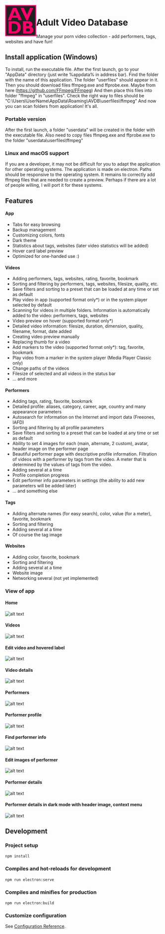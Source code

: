 <img align="left" width="100" height="100" src="./public/icons/icon.png">

# Adult Video Database
Manage your porn video collection - add performers, tags, websites and have fun!

## Install application (Windows)
To install, run the executable file. After the first launch, go to your "AppData" directory (just write %appdata% in address bar).
Find the folder with the name of this application. The folder "userfiles" should appear in it.
Then you should download files ffmpeg.exe and ffprobe.exe. Maybe from here (https://github.com/FFmpeg/FFmpeg)
And then place this files into folder "ffmpeg" in "userfiles". 
Check the right way to files should be "C:\Users\UserName\AppData\Roaming\AVDB\userfiles\ffmpeg\"
And now you can scan folders from application! It's all.

### Portable version
After the first launch, a folder "userdata" will be created in the folder with the executable file. Also need to copy files ffmpeg.exe and ffprobe.exe to the folder "userdata\userfiles\ffmpeg\"

### Linux and macOS support
If you are a developer, it may not be difficult for you to adapt the application for other operating systems. 
The application is made on electron. Paths should be responsive to the operating system. It remains to correctly add ffmpeg files that are needed to create a preview. 
Perhaps if there are a lot of people willing, I will port it for these systems.

## Features

#### App
- Tabs for easy browsing
- Backup management
- Customizing colors, fonts
- Dark theme
- Statistics about tags, websites (later video statistics will be added)
- Hover card label preview
- Optimized for one-handed use :)

#### Videos
- Adding performers, tags, websites, rating, favorite, bookmark
- Sorting and filtering by performers, tags, websites, filesize, quality, etc.
- Save filters and sorting to a preset that can be loaded at any time or set as default
- Play video in app (supported format only*) or in the system player selected by default
- Scanning for videos in multiple folders. Information is automatically added to the video: performers, tags, websites
- Video preview on hover (supported format only*)
- Detailed video information: filesize, duration, dimension, quality, filename, format, date added
- Creating video preview manually
- Replacing thumb for a video 
- Add markers to the video (supported format only*): tag, favorite, bookmark
- Play video from a marker in the system player (Media Player Classic only)
- Change paths of the videos
- Filesize of selected and all videos in the status bar
- ... and more

#### Performers
- Adding tags, rating, favorite, bookmark
- Detailed profile: aliases, category, career, age, country and many appearance parameters
- Autosearch for information on the Internet and import data (Freeones, IAFD)
- Sorting and filtering by all profile parameters
- Save filters and sorting to a preset that can be loaded at any time or set as default
- Ability to set 4 images for each (main, alternate, 2 custom), avatar, header image on the performer page
- Beautiful performer page with descriptive profile information. Filtration of videos with a performer by tags from the video. A meter that is determined by the values of tags from the video.
- Adding several at a time
- Profile completion progress
- Edit performer info parameters in settings (the ability to add new parameters will be added later) 
- ... and something else

#### Tags
- Adding alternate names (for easy search), color, value (for a meter), favorite, bookmark
- Sorting and filtering
- Adding several at a time
- Of course the tag image

#### Websites
- Adding color, favorite, bookmark
- Sorting and filtering
- Adding several at a time
- Website image
- Networking several (not yet implemented)

### View of app

#### Home 
![alt text](https://i.ibb.co/n7YvpBb/home.jpg)

#### Videos
![alt text](https://i.ibb.co/svb12st/videos.jpg)

#### Edit video and hovered label
![alt text](https://i.ibb.co/3sXK9ms/edit.jpg)

#### Video details
![alt text](https://i.ibb.co/t2T7tP7/video.jpg)

#### Performers
![alt text](https://i.ibb.co/s6wvvTf/performers.jpg)

#### Performer profile
![alt text](https://i.ibb.co/0GxRgWr/profile.jpg)

#### Find performer info
![alt text](https://i.ibb.co/x22DLWD/find.jpg)

#### Edit images of performer
![alt text](https://i.ibb.co/d24KFxM/images.jpg)

#### Performer details
![alt text](https://i.ibb.co/bLXfqhr/performer.jpg)

#### Performer details in dark mode with header image, context menu 
![alt text](https://i.ibb.co/MVskQpr/dark.jpg)

## Development

### Project setup
```
npm install
```

### Compiles and hot-reloads for development
```
npm run electron:serve
```

### Compiles and minifies for production
```
npm run electron:build
```

### Customize configuration
See [Configuration Reference](https://cli.vuejs.org/config/).

